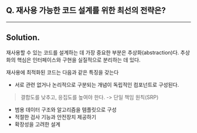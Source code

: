 ## Q. 재사용 가능한 코드 설계를 위한 최선의 전략은?

---

## Solution.

재사용할 수 있는 코드를 설계하는 데 가장 중요한 부분은 추상화(abstraction)다. 
추상화의 핵심은 인터페이스와 구현을 실질적으로 분리하는 데 있다.

재사용에 최적화된 코드는 다음과 같은 특징을 갖는다

- 서로 관련 없거나 논리적으로 구분되는 개념이 독립적인 컴포넌트로 구성된다.
> 결합도를 낮추고, 응집도를 높여야 한다. -> 단일 책임 원칙(SRP)
- 범용 데이터 구조와 알고리즘을 템플릿으로 구성
- 적절한 검사 기능과 안전장치 제공하기
- 확장성을 고려한 설계
